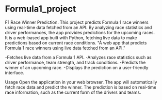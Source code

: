 # Formula1_project
F1 Race Winner Prediction.
This project predicts Formula 1 race winners using real-time data fetched from an API. By analyzing race statistics and driver performances, the app provides predictions for the upcoming races. It is a web-based app built with Python, fetching live data to make predictions based on current race conditions.
"A web app that predicts Formula 1 race winners using live data fetched from an API."

-Fetches live data from a Formula 1 API.
-Analyzes race statistics such as driver performance, team strength, and track conditions.
-Predicts the winner of an upcoming race.
-Displays the prediction on a user-friendly interface.

Usage
Open the application in your web browser.
The app will automatically fetch race data and predict the winner.
The prediction is based on real-time race information, such as the current form of the drivers and teams.
